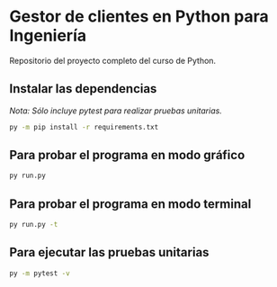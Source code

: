 # Gestor de clientes en Python para Ingeniería

Repositorio del proyecto completo del curso de Python.

## Instalar las dependencias

_Nota: Sólo incluye pytest para realizar pruebas unitarias._

```bash
py -m pip install -r requirements.txt
```

## Para probar el programa en modo gráfico

```bash
py run.py
```

## Para probar el programa en modo terminal

```bash
py run.py -t
```

## Para ejecutar las pruebas unitarias

```bash 
py -m pytest -v
```


